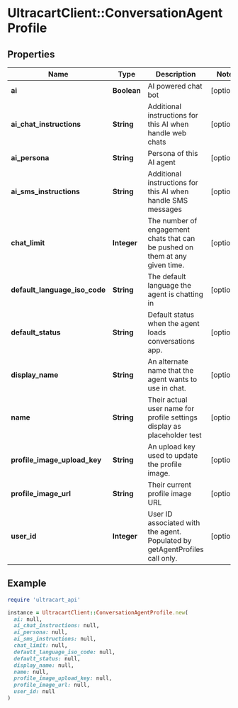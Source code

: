 # UltracartClient::ConversationAgentProfile

## Properties

| Name | Type | Description | Notes |
| ---- | ---- | ----------- | ----- |
| **ai** | **Boolean** | AI powered chat bot | [optional] |
| **ai_chat_instructions** | **String** | Additional instructions for this AI when handle web chats | [optional] |
| **ai_persona** | **String** | Persona of this AI agent | [optional] |
| **ai_sms_instructions** | **String** | Additional instructions for this AI when handle SMS messages | [optional] |
| **chat_limit** | **Integer** | The number of engagement chats that can be pushed on them at any given time. | [optional] |
| **default_language_iso_code** | **String** | The default language the agent is chatting in | [optional] |
| **default_status** | **String** | Default status when the agent loads conversations app. | [optional] |
| **display_name** | **String** | An alternate name that the agent wants to use in chat. | [optional] |
| **name** | **String** | Their actual user name for profile settings display as placeholder test | [optional] |
| **profile_image_upload_key** | **String** | An upload key used to update the profile image. | [optional] |
| **profile_image_url** | **String** | Their current profile image URL | [optional] |
| **user_id** | **Integer** | User ID associated with the agent.  Populated by getAgentProfiles call only. | [optional] |

## Example

```ruby
require 'ultracart_api'

instance = UltracartClient::ConversationAgentProfile.new(
  ai: null,
  ai_chat_instructions: null,
  ai_persona: null,
  ai_sms_instructions: null,
  chat_limit: null,
  default_language_iso_code: null,
  default_status: null,
  display_name: null,
  name: null,
  profile_image_upload_key: null,
  profile_image_url: null,
  user_id: null
)
```

